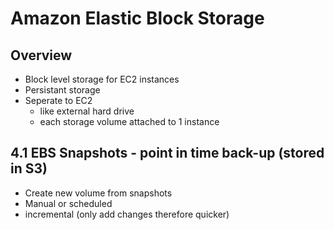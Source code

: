 # Amazon Elastic Block Storage

## Overview
* Block level storage for EC2 instances
* Persistant storage
* Seperate to EC2
  * like external hard drive
  * each storage volume attached to 1 instance

## 4.1 EBS Snapshots - point in time back-up (stored in S3)
* Create new volume from snapshots
* Manual or scheduled
* incremental (only add changes therefore quicker)
